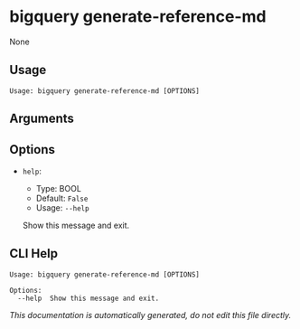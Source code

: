 
# bigquery generate-reference-md

None

## Usage

```
Usage: bigquery generate-reference-md [OPTIONS]
```

## Arguments


## Options

* `help`:
    * Type: BOOL
    * Default: `False`
    * Usage: `--help`

    Show this message and exit.



## CLI Help

```
Usage: bigquery generate-reference-md [OPTIONS]

Options:
  --help  Show this message and exit.
```

_This documentation is automatically generated, do not edit this file directly._
